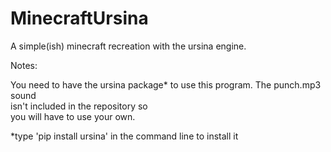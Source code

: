 # MinecraftUrsina
A simple(ish) minecraft recreation with the ursina engine.

Notes:

You need to have the ursina package* to 
use this program. The punch.mp3 sound  
isn't included in the repository so    
you will have to use your own.

*type 'pip install ursina' in the command line to install it
